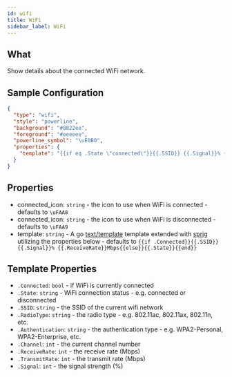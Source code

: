 ```yaml
---
id: wifi
title: WiFi
sidebar_label: WiFi
---
```


## What

Show details about the connected WiFi network.

## Sample Configuration

```json
{
  "type": "wifi",
  "style": "powerline",
  "background": "#8822ee",
  "foreground": "#eeeeee",
  "powerline_symbol": "\uE0B0",
  "properties": {
    "template": "{{if eq .State \"connected\"}}{{.SSID}} {{.Signal}}% {{.ReceiveRate}}Mbps{{else}}{{.State}}{{end}}"
  }
}
```

## Properties

- connected_icon: `string` - the icon to use when WiFi is connected - defaults to `\uFAA8`
- connected_icon: `string` - the icon to use when WiFi is disconnected - defaults to `\uFAA9`
- template: `string` - A go [text/template][go-text-template] template extended with [sprig][sprig]
utilizing the properties below -
defaults to `{{if .Connected}}{{.SSID}} {{.Signal}}% {{.ReceiveRate}}Mbps{{else}}{{.State}}{{end}}`

## Template Properties

- `.Connected`: `bool` - if WiFi is currently connected
- `.State`: `string` - WiFi connection status - e.g. connected or disconnected
- `.SSID`: `string` - the SSID of the current wifi network
- `.RadioType`: `string` - the radio type - e.g. 802.11ac, 802.11ax, 802.11n, etc.
- `.Authentication`: `string` - the authentication type - e.g. WPA2-Personal, WPA2-Enterprise, etc.
- `.Channel`: `int` - the current channel number
- `.ReceiveRate`: `int` - the receive rate (Mbps)
- `.TransmitRate`: `int` - the transmit rate (Mbps)
- `.Signal`: `int` - the signal strength (%)

[go-text-template]: https://golang.org/pkg/text/template/
[sprig]: https://masterminds.github.io/sprig/
